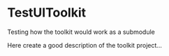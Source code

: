 # TestUIToolkit
Testing how the toolkit would work as a submodule

Here create a good description of the toolkit project...

  